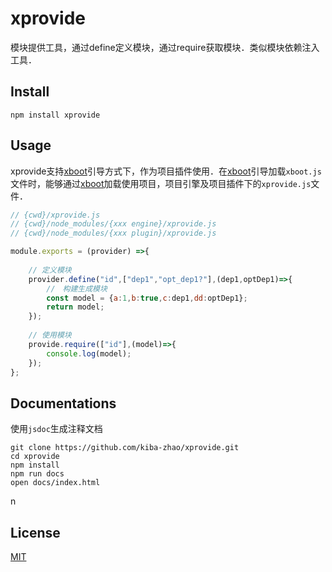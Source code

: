 # xprovide #
模块提供工具，通过define定义模块，通过require获取模块．类似模块依赖注入工具．

## Install ##

``` shell
npm install xprovide
```

## Usage ##
xprovide支持[xboot](https://github.com/kiba-zhao/xboot)引导方式下，作为项目插件使用．在[xboot](https://github.com/kiba-zhao/xboot)引导加载`xboot.js`文件时，能够通过[xboot](https://github.com/kiba-zhao/xboot)加载使用项目，项目引擎及项目插件下的`xprovide.js`文件．

``` javascript
// {cwd}/xprovide.js
// {cwd}/node_modules/{xxx engine}/xprovide.js
// {cwd}/node_modules/{xxx plugin}/xprovide.js

module.exports = (provider) =>{
    
    // 定义模块
    provider.define("id",["dep1","opt_dep1?"],(dep1,optDep1)=>{
        //　构建生成模块
        const model = {a:1,b:true,c:dep1,dd:optDep1};
        return model;
    });
    
    // 使用模块
    provide.require(["id"],(model)=>{
        console.log(model);
    });
};
```

## Documentations ##
使用`jsdoc`生成注释文档

``` shell
git clone https://github.com/kiba-zhao/xprovide.git
cd xprovide
npm install
npm run docs
open docs/index.html
```
n
## License ##
[MIT](LICENSE)
